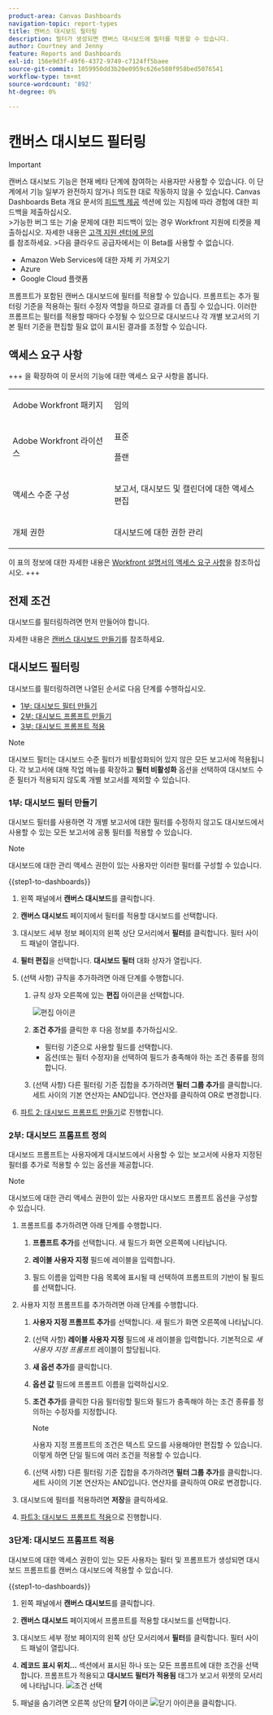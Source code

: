 ```yaml
---
product-area: Canvas Dashboards
navigation-topic: report-types
title: 캔버스 대시보드 필터링
description: 필터가 생성되면 캔버스 대시보드에 필터를 적용할 수 있습니다.
author: Courtney and Jenny
feature: Reports and Dashboards
exl-id: 156e9d3f-49f6-4372-9749-c7124ff5baee
source-git-commit: 1059950dd3b20e0959c626e580f958bed5076541
workflow-type: tm+mt
source-wordcount: '892'
ht-degree: 0%

---
```


# 캔버스 대시보드 필터링

>[!IMPORTANT]
>
>캔버스 대시보드 기능은 현재 베타 단계에 참여하는 사용자만 사용할 수 있습니다. 이 단계에서 기능 일부가 완전하지 않거나 의도한 대로 작동하지 않을 수 있습니다. Canvas Dashboards Beta 개요 문서의 [피드백 제공](/help/quicksilver/product-announcements/betas/canvas-dashboards-beta/canvas-dashboards-beta-information.md#provide-feedback) 섹션에 있는 지침에 따라 경험에 대한 피드백을 제출하십시오.<br>
>&#x200B;>가능한 버그 또는 기술 문제에 대한 피드백이 있는 경우 Workfront 지원에 티켓을 제출하십시오. 자세한 내용은 [고객 지원 센터에 문의](/help/quicksilver/workfront-basics/tips-tricks-and-troubleshooting/contact-customer-support.md)<br>를 참조하세요.
>&#x200B;>다음 클라우드 공급자에서는 이 Beta를 사용할 수 없습니다.
>
>* Amazon Web Services에 대한 자체 키 가져오기
>* Azure
>* Google Cloud 플랫폼


프롬프트가 포함된 캔버스 대시보드에 필터를 적용할 수 있습니다. 프롬프트는 추가 필터링 기준을 적용하는 필터 수정자 역할을 하므로 결과를 더 좁힐 수 있습니다. 이러한 프롬프트는 필터를 적용할 때마다 수정될 수 있으므로 대시보드나 각 개별 보고서의 기본 필터 기준을 편집할 필요 없이 표시된 결과를 조정할 수 있습니다.

## 액세스 요구 사항

+++ 을 확장하여 이 문서의 기능에 대한 액세스 요구 사항을 봅니다. 

<table style="table-layout:auto"> 
<col> 
</col> 
<col> 
</col> 
<tbody> 
<tr> 
   <td role="rowheader"><p>Adobe Workfront 패키지</p></td> 
   <td> 
<p>임의 </p> 
   </td> 
<tr> 
 <tr> 
   <td role="rowheader"><p>Adobe Workfront 라이선스</p></td> 
   <td> 
<p>표준</p> 
<p>플랜</p> 
   </td> 
   </tr> 
  </tr> 
  <tr> 
   <td role="rowheader"><p>액세스 수준 구성</p></td> 
   <td><p>보고서, 대시보드 및 캘린더에 대한 액세스 편집</p>
  </td> 
  </tr> 
    </tr>  
        <tr> 
   <td role="rowheader"><p>개체 권한</p></td> 
   <td><p>대시보드에 대한 권한 관리</p>
  </td> 
  </tr> 
</tbody> 
</table>

이 표의 정보에 대한 자세한 내용은 [Workfront 설명서의 액세스 요구 사항](/help/quicksilver/administration-and-setup/add-users/access-levels-and-object-permissions/access-level-requirements-in-documentation.md)을 참조하십시오.
+++

## 전제 조건

대시보드를 필터링하려면 먼저 만들어야 합니다.

자세한 내용은 [캔버스 대시보드 만들기](/help/quicksilver/reports-and-dashboards/canvas-dashboards/create-dashboards/create-dashboards.md)를 참조하세요.

## 대시보드 필터링

대시보드를 필터링하려면 나열된 순서로 다음 단계를 수행하십시오.

* [1부: 대시보드 필터 만들기](#part-1-create-a-dashboard-filter)
* [2부: 대시보드 프롬프트 만들기](#part-2-define-a-dashboard-prompt)
* [3부: 대시보드 프롬프트 적용](#step-3-apply-a-dashboard-prompt)

>[!NOTE]
>
>대시보드 필터는 대시보드 수준 필터가 비활성화되어 있지 않은 모든 보고서에 적용됩니다.  각 보고서에 대해 작업 메뉴를 확장하고 **필터 비활성화** 옵션을 선택하여 대시보드 수준 필터가 적용되지 않도록 개별 보고서를 제외할 수 있습니다.


### 1부: 대시보드 필터 만들기

대시보드 필터를 사용하면 각 개별 보고서에 대한 필터를 수정하지 않고도 대시보드에서 사용할 수 있는 모든 보고서에 공통 필터를 적용할 수 있습니다.

>[!NOTE]
>
>대시보드에 대한 관리 액세스 권한이 있는 사용자만 이러한 필터를 구성할 수 있습니다.


{{step1-to-dashboards}}

1. 왼쪽 패널에서 **캔버스 대시보드**&#x200B;를 클릭합니다.

1. **캔버스 대시보드** 페이지에서 필터를 적용할 대시보드를 선택합니다.

1. 대시보드 세부 정보 페이지의 왼쪽 상단 모서리에서 **필터**&#x200B;를 클릭합니다. 필터 사이드 패널이 열립니다.

1. **필터 편집**&#x200B;을 선택합니다. **대시보드 필터** 대화 상자가 열립니다.

1. (선택 사항) 규칙을 추가하려면 아래 단계를 수행합니다.

   1. 규칙 상자 오른쪽에 있는 **편집** 아이콘을 선택합니다.

      ![편집 아이콘](assets/edit-icon.png)

   1. **조건 추가**&#x200B;를 클릭한 후 다음 정보를 추가하십시오.
      * 필터링 기준으로 사용할 필드를 선택합니다.
      * 옵션(또는 필터 수정자)을 선택하여 필드가 충족해야 하는 조건 종류를 정의합니다.

   1. (선택 사항) 다른 필터링 기준 집합을 추가하려면 **필터 그룹 추가**&#x200B;를 클릭합니다. 세트 사이의 기본 연산자는 AND입니다. 연산자를 클릭하여 OR로 변경합니다.

1. [파트 2: 대시보드 프롬프트 만들기](#part-2-define-a-dashboard-prompt)로 진행합니다.


### 2부: 대시보드 프롬프트 정의

대시보드 프롬프트는 사용자에게 대시보드에서 사용할 수 있는 보고서에 사용자 지정된 필터를 추가로 적용할 수 있는 옵션을 제공합니다.

>[!NOTE]
>
>대시보드에 대한 관리 액세스 권한이 있는 사용자만 대시보드 프롬프트 옵션을 구성할 수 있습니다.

1. 프롬프트를 추가하려면 아래 단계를 수행합니다.

   1. **프롬프트 추가**&#x200B;를 선택합니다. 새 필드가 화면 오른쪽에 나타납니다.

   1. **레이블 사용자 지정** 필드에 레이블을 입력합니다.

   1. 필드 이름을 입력한 다음 목록에 표시될 때 선택하여 프롬프트의 기반이 될 필드를 선택합니다. 

1. 사용자 지정 프롬프트를 추가하려면 아래 단계를 수행합니다.

   1. **사용자 지정 프롬프트 추가**&#x200B;를 선택합니다. 새 필드가 화면 오른쪽에 나타납니다.

   1. (선택 사항) **레이블 사용자 지정** 필드에 새 레이블을 입력합니다. 기본적으로 *새 사용자 지정 프롬프트* 레이블이 할당됩니다.

   1. **새 옵션 추가**&#x200B;를 클릭합니다.

   1. **옵션 값** 필드에 프롬프트 이름을 입력하십시오.

   1. **조건 추가**&#x200B;를 클릭한 다음 필터링할 필드와 필드가 충족해야 하는 조건 종류를 정의하는 수정자를 지정합니다.

      >[!NOTE]
      >
      >사용자 지정 프롬프트의 조건은 텍스트 모드를 사용해야만 편집할 수 있습니다. 이렇게 하면 단일 필드에 여러 조건을 적용할 수 있습니다.


   1. (선택 사항) 다른 필터링 기준 집합을 추가하려면 **필터 그룹 추가**&#x200B;를 클릭합니다. 세트 사이의 기본 연산자는 AND입니다. 연산자를 클릭하여 OR로 변경합니다.

1. 대시보드에 필터를 적용하려면 **저장**&#x200B;을 클릭하세요.

1. [파트3: 대시보드 프롬프트 적용](#step-3-apply-a-dashboard-prompt)으로 진행합니다.

### 3단계: 대시보드 프롬프트 적용

대시보드에 대한 액세스 권한이 있는 모든 사용자는 필터 및 프롬프트가 생성되면 대시보드 프롬프트를 캔버스 대시보드에 적용할 수 있습니다.

{{step1-to-dashboards}}

1. 왼쪽 패널에서 **캔버스 대시보드**&#x200B;를 클릭합니다.

1. **캔버스 대시보드** 페이지에서 프롬프트를 적용할 대시보드를 선택합니다.

1. 대시보드 세부 정보 페이지의 왼쪽 상단 모서리에서 **필터**&#x200B;를 클릭합니다. 필터 사이드 패널이 열립니다.

1. **레코드 표시 위치...** 섹션에서 표시된 하나 또는 모든 프롬프트에 대한 조건을 선택합니다. 프롬프트가 적용되고 **대시보드 필터가 적용됨** 태그가 보고서 위젯의 모서리에 나타납니다.
   ![조건 선택](assets/prompts-list.png)

1. 패널을 숨기려면 오른쪽 상단의 **닫기** 아이콘 ![닫기 아이콘](assets/close-icon.png)을 클릭합니다.
